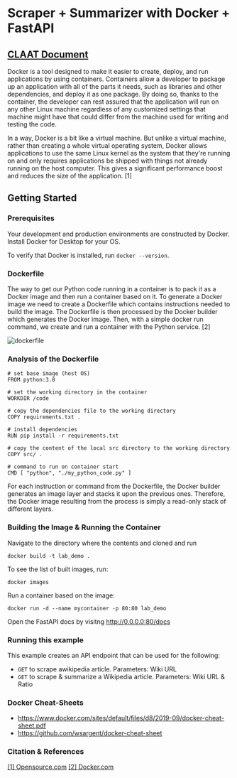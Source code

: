 # Scraper + Summarizer with Docker + FastAPI

## [CLAAT Document]()

Docker is a tool designed to make it easier to create, deploy, and run applications by using containers. Containers allow a developer to package up an application with all of the parts it needs, such as libraries and other dependencies, and deploy it as one package. By doing so, thanks to the container, the developer can rest assured that the application will run on any other Linux machine regardless of any customized settings that machine might have that could differ from the machine used for writing and testing the code.

In a way, Docker is a bit like a virtual machine. But unlike a virtual machine, rather than creating a whole virtual operating system, Docker allows applications to use the same Linux kernel as the system that they're running on and only requires applications be shipped with things not already running on the host computer. This gives a significant performance boost and reduces the size of the application. [1]


## Getting Started

### Prerequisites
Your development and production environments are constructed by Docker. Install Docker for Desktop for your OS.

To verify that Docker is installed, run `docker --version`.

### Dockerfile
The way to get our Python code running in a container is to pack it as a Docker image and then run a container based on it. To generate a Docker image we need to create a Dockerfile which contains instructions needed to build the image. The Dockerfile is then processed by the Docker builder which generates the Docker image. Then, with a simple docker run command, we create and run a container with the Python service. [2]

![dockerfile](/docker/img/arch.png)


### Analysis of the Dockerfile

```
# set base image (host OS)
FROM python:3.8

# set the working directory in the container
WORKDIR /code

# copy the dependencies file to the working directory
COPY requirements.txt .

# install dependencies
RUN pip install -r requirements.txt

# copy the content of the local src directory to the working directory
COPY src/ .

# command to run on container start
CMD [ "python", "./my_python_code.py" ]
```

For each instruction or command from the Dockerfile, the Docker builder generates an image layer and stacks it upon the previous ones. Therefore, the Docker image resulting from the process is simply a read-only stack of different layers.

### Building the Image & Running the Container

Navigate to the directory where the contents and cloned and run
```
docker build -t lab_demo .
```

To see the list of built images, run:
```
docker images
```

Run a container based on the image:

```
docker run -d --name mycontainer -p 80:80 lab_demo
```

Open the FastAPI docs by visitng http://0.0.0.0:80/docs


### Running this example

This example creates an API endpoint that can be used for the following:
- `GET` to scrape awikipedia article. Parameters: Wiki URL
- `GET` to scrape & summarize a Wikipedia article. Parameters: Wiki URL & Ratio


### Docker Cheat-Sheets

- https://www.docker.com/sites/default/files/d8/2019-09/docker-cheat-sheet.pdf
- https://github.com/wsargent/docker-cheat-sheet


### Citation & References

[[1] Opensource.com](https://opensource.com/resources/what-docker#:~:text=Docker%20is%20a%20tool%20designed,deploy%20it%20as%20one%20package.)
[[2] Docker.com](https://www.docker.com/blog/containerized-python-development-part-1/)

